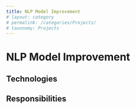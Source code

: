 ```yaml
---
title: NLP Model Improvement
# layout: category
# permalink: /categories/Projects/
# taxonomy: Projects
---
```

# NLP Model Improvement

## Technologies

## Responsibilities
